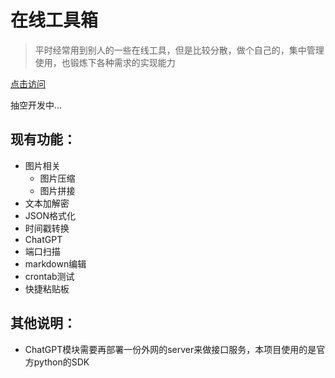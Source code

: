 # 在线工具箱
> 平时经常用到别人的一些在线工具，但是比较分散，做个自己的，集中管理使用，也锻炼下各种需求的实现能力

[点击访问](https://toolbox.lvpeng990324.cn/)

抽空开发中...

## 现有功能：
- 图片相关
  - 图片压缩
  - 图片拼接
- 文本加解密
- JSON格式化
- 时间戳转换
- ChatGPT
- 端口扫描
- markdown编辑
- crontab测试
- 快捷粘贴板

## 其他说明：
- ChatGPT模块需要再部署一份外网的server来做接口服务，本项目使用的是官方python的SDK